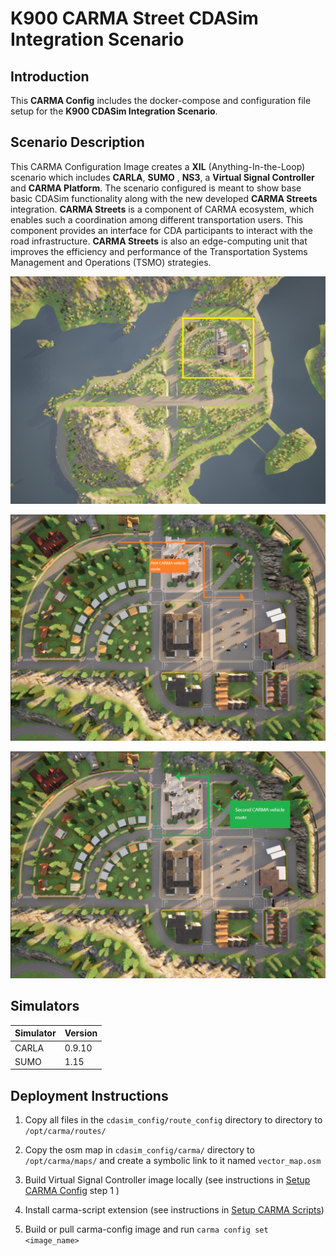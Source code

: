 # K900 CARMA Street CDASim Integration Scenario

## Introduction

This **CARMA Config** includes the docker-compose and configuration file setup for the **K900 CDASim Integration Scenario**.

## Scenario Description

This CARMA Configuration Image creates a **XIL** (Anything-In-the-Loop) scenario which includes **CARLA**, **SUMO** , **NS3**, a **Virtual Signal Controller** and **CARMA Platform**. The scenario configured is meant to show base basic CDASim functionality along with the new developed **CARMA Streets** integration. **CARMA Streets** is a component of CARMA ecosystem, which enables such a coordination among different transportation users. This component provides an interface for CDA participants to interact with the road infrastructure. **CARMA Streets** is also an edge-computing unit that improves the efficiency and performance of the Transportation Systems Management and Operations (TSMO) strategies.

![Alt text](docs/Town04_map.png)

![Alt text](docs/vehicle_1_route.png)

![Alt text](docs/vehicle_2_route.png)

## Simulators

| Simulator      | Version |
| ----------- | ----------- |
| CARLA      | 0.9.10       |
| SUMO      | 1.15       |

## Deployment Instructions

1) Copy all files in the `cdasim_config/route_config` directory to directory to `/opt/carma/routes/`
2) Copy the osm map in `cdasim_config/carma/` directory to `/opt/carma/maps/` and create a symbolic link to it named `vector_map.osm`

3) Build Virtual Signal Controller image locally (see instructions in [Setup CARMA Config](https://usdot-carma.atlassian.net/wiki/spaces/CRMSIM/pages/2526937089/Setup+Instructions+Documentation+CARMA-Streets+Integration) step 1 )
4) Install carma-script extension (see instructions in [Setup CARMA Scripts](https://usdot-carma.atlassian.net/wiki/spaces/CRMPLT/pages/488472599/Setup+CARMA+Platform+Runtime))
5) Build or pull carma-config image and run `carma config set <image_name>`

